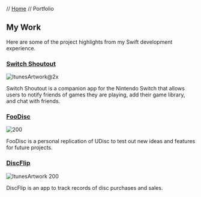 // [Home](index.md) // Portfolio

## My Work

Here are some of the project highlights from my Swift development experience.

### [Switch Shoutout](portfolio/Switch-Shoutout.md)

![ItunesArtwork@2x](https://user-images.githubusercontent.com/94752449/153074601-96356a4c-7b80-4de8-8b81-e8a292733326.png)

Switch Shoutout is a companion app for the Nintendo Switch that allows users to notify friends of games they are playing, add their game library, and chat with friends.

### [FooDisc](portfolio/FooDisc.md)

![200](https://user-images.githubusercontent.com/94752449/153074525-5205af54-22d8-4ba2-9390-9e7e25fc94b6.png)

FooDisc is a personal replication of UDisc to test out new ideas and features for future projects.

### [DiscFlip](portfolio/DiscFlip.md)

![ItunesArtwork 200](https://user-images.githubusercontent.com/94752449/196172395-36111ee2-0421-49b8-8a55-91771def56b0.png)

DiscFlip is an app to track records of disc purchases and sales.
